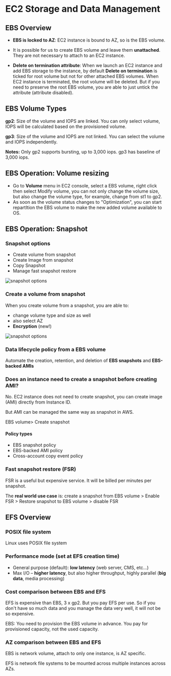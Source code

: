 # EC2 Storage and Data Management

## EBS Overview

* **EBS is locked to AZ**: EC2 instance is bound to AZ, so is the EBS volume. 

* It is possible for us to create EBS volume and leave them **unattached**. They are not necessary to attach to an EC2 instance. 

* **Delete on termination attribute**: When we launch an EC2 instance and add EBS storage to the instance, by default **Delete on termination** is ticked for root volume but not for other attached EBS volumes. When EC2 instance is terminated, the root volume will be deleted. But if you need to preserve the root EBS volume, you are able to just untick the attribute (attribute disabled). 

## EBS Volume Types

**gp2**: Size of the volume and IOPS are linked. You can only select volume, IOPS will be calculated based on the provisioned volume. 

**gp3**: Size of the volume and IOPS are not linked. You can select the volume and IOPS independently. 

**Notes:**
Only gp2 supports bursting, up to 3,000 iops. gp3 has baseline of 3,000 iops.



 ## EBS Operation: Volume resizing

* Go to **Volume** menu in EC2 console, select a EBS volume, right click then select Modify volume, you can not only change the volume size, but also change the volume type, for example, change from st1 to gp2. 
* As soon as the volume status changes to "Optimization", you can start repartItion the EBS volume to make the new added volume available to OS.

## EBS Operation: Snapshot

### Snapshot options

* Create volume from snapshot
* Create Image from snapshot
* Copy Snapshot
* Manage fast snapshot restore

![snapshot options](/EBS_EFS_images/snapshot.png)

### Create a volume from snapshot

When you create volume from a snapshot, you are able to: 

* change volume type and size as well
* also select AZ 
* **Encryption** (new!)

![snapshot options](/EBS_EFS_images/snapshot_create_volume.png)

### Data lifecycle policy from a EBS volume

Automate the creation, retention, and deletion of **EBS snapshots** and **EBS-backed AMIs**

### Does an instance need to create a snapshot before creating AMI?

No. EC2 instance does not need to create snapshot, you can create image (AMI) directly from Instance ID. 

But AMI can be managed the same way as snapshot in AWS.

EBS volume> Create snapshot

#### Policy types

* EBS snapshot policy
* EBS-backed AMI policy
* Cross-account copy event policy

### Fast snapshot restore (FSR)

FSR is a useful but expensive service. It will be billed per minutes per snapshot. 

The **real world use case** is: create a snapshot from EBS volume > Enable FSR > Restore snapshot to EBS volume > disable FSR

## EFS Overview

### POSIX file system 

Linux uses POSIX file system 

### Performance mode (set at EFS creation time)
* General purpose (default): **low latency** (web server, CMS, etc…)
* Max I/O – **higher latency**, but also higher throughput, highly parallel (**big data**, media processing)

### Cost comparison between EBS and EFS

EFS is expensive than EBS, 3 x gp2. But you pay EFS per use. So if you don't have so much data and you manage the data very well, it will not be so expensive.

EBS: You need to provision the EBS volume in advance. You pay for provisioned capacity, not the used capacity. 

### AZ comparison between EBS and EFS

EBS is network volume, attach to only one instance,  is AZ specific.

EFS is network file systems to be mounted across multiple instances across AZs.

